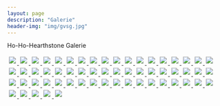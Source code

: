 ```yaml
---
layout: page
description: "Galerie"
header-img: "img/gvsg.jpg"
---
```


<script src="//ajax.googleapis.com/ajax/libs/jquery/1.11.2/jquery.min.js"></script>
<script src="../js/lightbox.min.js"></script>
<link href="../css/lightbox.css" rel="stylesheet" />

<style media="screen">
	img {
		padding: 0.25em;
	}
</style>

<p>Ho-Ho-Hearthstone Galerie</p>

<a href="../img/hohohearthstone/hohohearthstone-1.jpg" data-lightbox="1" title="Ho-Ho-Hearthstone">
	<img src="../img/hohohearthstone/hohohearthstone-thumb-1.jpg">
</a>
<a href="../img/hohohearthstone/hohohearthstone-2.jpg" data-lightbox="2" title="Ho-Ho-Hearthstone">
	<img src="../img/hohohearthstone/hohohearthstone-thumb-2.jpg">
</a>
<a href="../img/hohohearthstone/hohohearthstone-3.jpg" data-lightbox="1" title="Ho-Ho-Hearthstone">
	<img src="../img/hohohearthstone/hohohearthstone-thumb-3.jpg">
</a>
<a href="../img/hohohearthstone/hohohearthstone-4.jpg" data-lightbox="1" title="Ho-Ho-Hearthstone">
	<img src="../img/hohohearthstone/hohohearthstone-thumb-4.jpg">
</a>
<a href="../img/hohohearthstone/hohohearthstone-5.jpg" data-lightbox="1" title="Ho-Ho-Hearthstone">
	<img src="../img/hohohearthstone/hohohearthstone-thumb-5.jpg">
</a>
<a href="../img/hohohearthstone/hohohearthstone-6.jpg" data-lightbox="1" title="Ho-Ho-Hearthstone">
	<img src="../img/hohohearthstone/hohohearthstone-thumb-6.jpg">
</a>
<a href="../img/hohohearthstone/hohohearthstone-7.jpg" data-lightbox="1" title="Ho-Ho-Hearthstone">
	<img src="../img/hohohearthstone/hohohearthstone-thumb-7.jpg">
</a>
<a href="../img/hohohearthstone/hohohearthstone-8.jpg" data-lightbox="1" title="Ho-Ho-Hearthstone">
	<img src="../img/hohohearthstone/hohohearthstone-thumb-8.jpg">
</a>
<a href="../img/hohohearthstone/hohohearthstone-9.jpg" data-lightbox="1" title="Ho-Ho-Hearthstone">
	<img src="../img/hohohearthstone/hohohearthstone-thumb-9.jpg">
</a>
<a href="../img/hohohearthstone/hohohearthstone-10.jpg" data-lightbox="1" title="Ho-Ho-Hearthstone">
	<img src="../img/hohohearthstone/hohohearthstone-thumb-10.jpg">
</a>
<a href="../img/hohohearthstone/hohohearthstone-11.jpg" data-lightbox="0" title="Ho-Ho-Hearthstone">
	<img src="../img/hohohearthstone/hohohearthstone-thumb-11.jpg">
</a>
<a href="../img/hohohearthstone/hohohearthstone-12.jpg" data-lightbox="0" title="Ho-Ho-Hearthstone">
	<img src="../img/hohohearthstone/hohohearthstone-thumb-12.jpg">
</a>
<a href="../img/hohohearthstone/hohohearthstone-13.jpg" data-lightbox="1" title="Ho-Ho-Hearthstone">
	<img src="../img/hohohearthstone/hohohearthstone-thumb-13.jpg">
</a>
<a href="../img/hohohearthstone/hohohearthstone-14.jpg" data-lightbox="1" title="Ho-Ho-Hearthstone">
	<img src="../img/hohohearthstone/hohohearthstone-thumb-14.jpg">
</a>
<a href="../img/hohohearthstone/hohohearthstone-15.jpg" data-lightbox="1" title="Ho-Ho-Hearthstone">
	<img src="../img/hohohearthstone/hohohearthstone-thumb-15.jpg">
</a>
<a href="../img/hohohearthstone/hohohearthstone-16.jpg" data-lightbox="1" title="Ho-Ho-Hearthstone">
	<img src="../img/hohohearthstone/hohohearthstone-thumb-16.jpg">
</a>
<a href="../img/hohohearthstone/hohohearthstone-17.jpg" data-lightbox="1" title="Ho-Ho-Hearthstone">
	<img src="../img/hohohearthstone/hohohearthstone-thumb-17.jpg">
</a>
<a href="../img/hohohearthstone/hohohearthstone-18.jpg" data-lightbox="1" title="Ho-Ho-Hearthstone">
	<img src="../img/hohohearthstone/hohohearthstone-thumb-18.jpg">
</a>
<a href="../img/hohohearthstone/hohohearthstone-19.jpg" data-lightbox="1" title="Ho-Ho-Hearthstone">
	<img src="../img/hohohearthstone/hohohearthstone-thumb-19.jpg">
</a>
<a href="../img/hohohearthstone/hohohearthstone-20.jpg" data-lightbox="1" title="Ho-Ho-Hearthstone">
	<img src="../img/hohohearthstone/hohohearthstone-thumb-20.jpg">
</a>
<a href="../img/hohohearthstone/hohohearthstone-21.jpg" data-lightbox="1" title="Ho-Ho-Hearthstone">
	<img src="../img/hohohearthstone/hohohearthstone-thumb-21.jpg">
</a>
<a href="../img/hohohearthstone/hohohearthstone-22.jpg" data-lightbox="2" title="Ho-Ho-Hearthstone">
	<img src="../img/hohohearthstone/hohohearthstone-thumb-22.jpg">
</a>
<a href="../img/hohohearthstone/hohohearthstone-23.jpg" data-lightbox="1" title="Ho-Ho-Hearthstone">
	<img src="../img/hohohearthstone/hohohearthstone-thumb-23.jpg">
</a>
<a href="../img/hohohearthstone/hohohearthstone-24.jpg" data-lightbox="1" title="Ho-Ho-Hearthstone">
	<img src="../img/hohohearthstone/hohohearthstone-thumb-24.jpg">
</a>
<a href="../img/hohohearthstone/hohohearthstone-25.jpg" data-lightbox="1" title="Ho-Ho-Hearthstone">
	<img src="../img/hohohearthstone/hohohearthstone-thumb-25.jpg">
</a>
<a href="../img/hohohearthstone/hohohearthstone-26.jpg" data-lightbox="1" title="Ho-Ho-Hearthstone">
	<img src="../img/hohohearthstone/hohohearthstone-thumb-26.jpg">
</a>
<a href="../img/hohohearthstone/hohohearthstone-27.jpg" data-lightbox="1" title="Ho-Ho-Hearthstone">
	<img src="../img/hohohearthstone/hohohearthstone-thumb-27.jpg">
</a>
<a href="../img/hohohearthstone/hohohearthstone-28.jpg" data-lightbox="1" title="Ho-Ho-Hearthstone">
	<img src="../img/hohohearthstone/hohohearthstone-thumb-28.jpg">
</a>
<a href="../img/hohohearthstone/hohohearthstone-29.jpg" data-lightbox="1" title="Ho-Ho-Hearthstone">
	<img src="../img/hohohearthstone/hohohearthstone-thumb-29.jpg">
</a>
<a href="../img/hohohearthstone/hohohearthstone-30.jpg" data-lightbox="1" title="Ho-Ho-Hearthstone">
	<img src="../img/hohohearthstone/hohohearthstone-thumb-30.jpg">
</a>
<a href="../img/hohohearthstone/hohohearthstone-31.jpg" data-lightbox="1" title="Ho-Ho-Hearthstone">
	<img src="../img/hohohearthstone/hohohearthstone-thumb-31.jpg">
</a>
<a href="../img/hohohearthstone/hohohearthstone-32.jpg" data-lightbox="2" title="Ho-Ho-Hearthstone">
	<img src="../img/hohohearthstone/hohohearthstone-thumb-32.jpg">
</a>
<a href="../img/hohohearthstone/hohohearthstone-33.jpg" data-lightbox="1" title="Ho-Ho-Hearthstone">
	<img src="../img/hohohearthstone/hohohearthstone-thumb-33.jpg">
</a>
<a href="../img/hohohearthstone/hohohearthstone-34.jpg" data-lightbox="1" title="Ho-Ho-Hearthstone">
	<img src="../img/hohohearthstone/hohohearthstone-thumb-34.jpg">
</a>
<a href="../img/hohohearthstone/hohohearthstone-35.jpg" data-lightbox="1" title="Ho-Ho-Hearthstone">
	<img src="../img/hohohearthstone/hohohearthstone-thumb-35.jpg">
</a>
<a href="../img/hohohearthstone/hohohearthstone-36.jpg" data-lightbox="1" title="Ho-Ho-Hearthstone">
	<img src="../img/hohohearthstone/hohohearthstone-thumb-36.jpg">
</a>
<a href="../img/hohohearthstone/hohohearthstone-37.jpg" data-lightbox="1" title="Ho-Ho-Hearthstone">
	<img src="../img/hohohearthstone/hohohearthstone-thumb-37.jpg">
</a>
<a href="../img/hohohearthstone/hohohearthstone-38.jpg" data-lightbox="1" title="Ho-Ho-Hearthstone">
	<img src="../img/hohohearthstone/hohohearthstone-thumb-38.jpg">
</a>
<a href="../img/hohohearthstone/hohohearthstone-39.jpg" data-lightbox="1" title="Ho-Ho-Hearthstone">
	<img src="../img/hohohearthstone/hohohearthstone-thumb-39.jpg">
</a>
<a href="../img/hohohearthstone/hohohearthstone-40.jpg" data-lightbox="1" title="Ho-Ho-Hearthstone">
	<img src="../img/hohohearthstone/hohohearthstone-thumb-40.jpg">
</a>
<a href="../img/hohohearthstone/hohohearthstone-41.jpg" data-lightbox="1" title="Ho-Ho-Hearthstone">
	<img src="../img/hohohearthstone/hohohearthstone-thumb-41.jpg">
</a>
<a href="../img/hohohearthstone/hohohearthstone-42.jpg" data-lightbox="2" title="Ho-Ho-Hearthstone">
	<img src="../img/hohohearthstone/hohohearthstone-thumb-42.jpg">
</a>
<a href="../img/hohohearthstone/hohohearthstone-43.jpg" data-lightbox="1" title="Ho-Ho-Hearthstone">
	<img src="../img/hohohearthstone/hohohearthstone-thumb-43.jpg">
</a>
<a href="../img/hohohearthstone/hohohearthstone-44.jpg" data-lightbox="1" title="Ho-Ho-Hearthstone">
	<img src="../img/hohohearthstone/hohohearthstone-thumb-44.jpg">
</a>
<a href="../img/hohohearthstone/hohohearthstone-45.jpg" data-lightbox="1" title="Ho-Ho-Hearthstone">
	<img src="../img/hohohearthstone/hohohearthstone-thumb-45.jpg">
</a>
<a href="../img/hohohearthstone/hohohearthstone-46.jpg" data-lightbox="1" title="Ho-Ho-Hearthstone">
	<img src="../img/hohohearthstone/hohohearthstone-thumb-46.jpg">
</a>
<a href="../img/hohohearthstone/hohohearthstone-47.jpg" data-lightbox="1" title="Ho-Ho-Hearthstone">
	<img src="../img/hohohearthstone/hohohearthstone-thumb-47.jpg">
</a>
<a href="../img/hohohearthstone/hohohearthstone-48.jpg" data-lightbox="1" title="Ho-Ho-Hearthstone">
	<img src="../img/hohohearthstone/hohohearthstone-thumb-48.jpg">
</a>
<a href="../img/hohohearthstone/hohohearthstone-49.jpg" data-lightbox="1" title="Ho-Ho-Hearthstone">
	<img src="../img/hohohearthstone/hohohearthstone-thumb-49.jpg">
</a>
<a href="../img/hohohearthstone/hohohearthstone-50.jpg" data-lightbox="1" title="Ho-Ho-Hearthstone">
	<img src="../img/hohohearthstone/hohohearthstone-thumb-50.jpg">
</a>
<a href="../img/hohohearthstone/hohohearthstone-51.jpg" data-lightbox="1" title="Ho-Ho-Hearthstone">
	<img src="../img/hohohearthstone/hohohearthstone-thumb-51.jpg">
</a>
<a href="../img/hohohearthstone/hohohearthstone-52.jpg" data-lightbox="2" title="Ho-Ho-Hearthstone">
	<img src="../img/hohohearthstone/hohohearthstone-thumb-52.jpg">
</a>
<a href="../img/hohohearthstone/hohohearthstone-53.jpg" data-lightbox="1" title="Ho-Ho-Hearthstone">
	<img src="../img/hohohearthstone/hohohearthstone-thumb-53.jpg">
</a>
<a href="../img/hohohearthstone/hohohearthstone-54.jpg" data-lightbox="1" title="Ho-Ho-Hearthstone">
	<img src="../img/hohohearthstone/hohohearthstone-thumb-54.jpg">
</a>
<a href="../img/hohohearthstone/hohohearthstone-55.jpg" data-lightbox="1" title="Ho-Ho-Hearthstone">
	<img src="../img/hohohearthstone/hohohearthstone-thumb-55.jpg">
</a>
<a href="../img/hohohearthstone/hohohearthstone-56.jpg" data-lightbox="1" title="Ho-Ho-Hearthstone">
	<img src="../img/hohohearthstone/hohohearthstone-thumb-56.jpg">
</a>
<a href="../img/hohohearthstone/hohohearthstone-57.jpg" data-lightbox="1" title="Ho-Ho-Hearthstone">
	<img src="../img/hohohearthstone/hohohearthstone-thumb-57.jpg">
</a>
<a href="../img/hohohearthstone/hohohearthstone-58.jpg" data-lightbox="1" title="Ho-Ho-Hearthstone">
	<img src="../img/hohohearthstone/hohohearthstone-thumb-58.jpg">
</a>
<a href="../img/hohohearthstone/hohohearthstone-59.jpg" data-lightbox="1" title="Ho-Ho-Hearthstone">
	<img src="../img/hohohearthstone/hohohearthstone-thumb-59.jpg">
</a>
